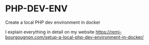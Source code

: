 # PHP-DEV-ENV
Create a local PHP dev environment in docker

I explain everything in detail on my website https://remi-bourgougnon.com/setup-a-local-php-dev-environment-in-docker/ 


